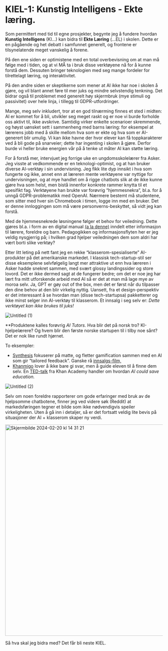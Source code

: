 # KIEL-1: Kunstig Intelligens - Ekte læring.

Som permittert med tid til egne prosjekter, begynte jeg å fundere hvordan **Kunstig Intelligens** (KI…) kan bidra til **Ekte Læring** (…EL) i skolen. Dette er en pågående og het debatt i samfunnet generelt, og frontene er tilsynelatende meget vanskelig å forene.

På den ene siden er optimistene med en total overbevisning om at man må følge med i tiden, og at vi MÅ ta i bruk disse verktøyene nå for å kunne forstå dem. Dessuten bringer teknologien med seg mange fordeler for tilrettelagt læring, og interaktivitet.

På den andre siden er skeptikerne som mener at AI ikke har noe i skolen å gjøre, og vil blant annet føre til mer juks og mindre selvstendig tenkning. Det bidrar også til problemet med generelt høy skjermbruk (mye stimuli og passivitet) over hele linja, i tillegg til GDPR-utfordringer.

Mange, meg selv inkludert, tror at en god tilnærming finnes et sted i midten: AI er kommet for å bli, utvikler seg meget raskt og er noe vi burde forholde oss aktivt til, ikke avskrive. Samtidig virker enkelte scenarioer skremmende, og høyst uønsket sett i sammenheng med barns læring: for eksempel at lærerens jobb med å skille mellom hva som er ekte og hva som er AI-generert blir umulig. Vi kan ikke havne der hvor elever kan få toppkarakterer ved å bli gode på snarveier; dette har ingenting i skolen å gjøre. Derfor burde vi heller bruke energien vår på å tenke ut måter AI kan støtte læring.

For å forstå mer, intervjuet jeg forrige uke en ungdomsskolelærer fra Asker. Jeg visste at vedkommende er en teknologi-optimist, og at han bruker diverse AI-verktøy i sin undervisning. Jeg fikk lite dyp innsikt i hva som fungerte og ikke, annet enn at læreren mente verktøyene var nyttige for undervisningen, og at mye handlet om å rigge chatbots slik at de ikke kunne gjøre hva som helst, men bistå innenfor konkrete rammer knytta til et spesifikt fag. Verktøyene han brukte var forøvrig “hjemmesnekra”, bl.a. for å unngå GDPR-problematikk med OpenAI. Nærmere bestemt må studentene, som sitter med hver sin Chromebook i timen, logge inn med en bruker. Det er denne innloggingen som må være personverns-beskyttet, så vidt jeg kan forstå. 

Med de hjemmesnekrede løsningene følger et behov for veiledning. Dette gjøres bl.a. i form av en digital manual [(a la denne)](https://ai.randabergskolen.no/) inndelt etter informasjon til lærere, foreldre og barn. Pedagogikken og informasjonsflyten her er jeg veldig nysgjerrig på; i hvilken grad hjelper veiledningen dem som aldri har vært borti slike verktøy? 

Etter litt leting på nett fant jeg en rekke “klasserom-spesialiserte” AI-produkter på det amerikanske markedet. I klassisk tech-startup-stil ser disse eksemplene selvfølgelig langt mer attraktive ut enn hva læreren i Asker hadde snekret sammen, med svært glossy landingssider og store lovord. Det er ikke dermed sagt at de fungerer bedre; om det er noe jeg har lært fra mitt utforskende arbeid med AI så er det at man må lage mye av moroa selv. Ja, GPT er gøy out of the box, men det er først når du tilpasser den dine behov at den blir virkelig nyttig. Uansett, fra et design-perspektiv er det interessant å se hvordan man (disse tech-startupsa) pakketterer og ikke minst selger inn AI-verktøy til klasserom. Et innsalg i seg selv er: *Dette verktøyet kan ikke brukes til juks!* 


![Untitled (1)](https://github.com/iterate/mikrobloggeriet/assets/130968924/0c74137e-47a3-4621-aedd-d16069067519)


**Produktene kalles forøvrig *AI Tutors.* Hva blir det på norsk tro? KI-hjelpelærere? Og hvem blir den første norske startupen til i tilby noe sånt? Det er nok like rundt hjørnet.

To eksempler:

- [Synthesis](https://www.synthesis.com/tutor?network=g&cid=20866098205&agid=159182280680&keyword=ai%20tutor&matchtype=b&creative=684543306697&placement=&device=c&targetid=kwd-367782478247&utm_source=google&utm_medium=cpc&utm_term=ai%20tutor&utm_campaign=GS_NonBrand&hsa_acc=1387543603&hsa_cam=20866098205&hsa_grp=159182280680&hsa_ad=684543306697&hsa_src=g&hsa_tgt=kwd-367782478247&hsa_kw=ai%20tutor&hsa_mt=b&hsa_net=adwords&hsa_ver=3&gad_source=1&gclid=CjwKCAiAibeuBhAAEiwAiXBoJAscKjuyYtzqQk2B5KqtAx81LUrDq9a_MslSZJug6ZpYhiij5ryBeBoC__4QAvD_BwE) fokuserer på matte, og fletter gamification sammen med en AI som gir “tailored feedback”. Ganske rå [innsalgs-film,](https://www.youtube.com/watch?v=WjByL3kcI7Y)
- [Khanmigo](https://www.khanmigo.ai/#FAQ) lover å ikke bare gi svar, men å guide eleven til å finne dem selv. En [TED-talk](https://www.youtube.com/watch?v=hJP5GqnTrNo&list=PLGbzzmLR5IUorFjTMRz6cfp8nBenth4Ug&index=3&t=536s) fra Khan Academy handler om hvordan *AI could save education.*


![Untitled (2)](https://github.com/iterate/mikrobloggeriet/assets/130968924/15e45c87-b134-4ffb-81f4-9bed06e3a2b4)


Selv om noen foreldre rapporterer om gode erfaringer med bruk av de hjelpsomme chatbotene, finner jeg ved videre søk (Reddit) at markedsføringen tegner et bilde som ikke nødvendigvis speiler virkeligheten. Uten å gå inn i detaljer, så er det fortsatt veldig lite bevis på situasjoner der AI + klasserom skaper ny verdi. 


<img width="673" alt="Skjermbilde 2024-02-20 kl  14 31 21" src="https://github.com/iterate/mikrobloggeriet/assets/130968924/9a5382d8-57a1-4962-9503-6f0f5076cfaf">



Så hva skal jeg bidra med? Det får bli neste KIEL.

